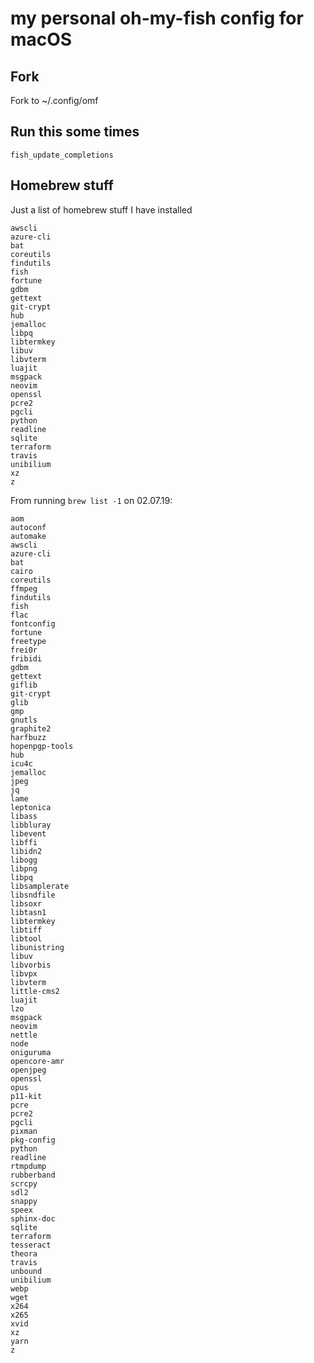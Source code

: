 # my personal oh-my-fish config for macOS

## Fork

Fork to ~/.config/omf

## Run this some times

```fish
fish_update_completions
```

## Homebrew stuff

Just a list of homebrew stuff I have installed

```fish
awscli
azure-cli
bat
coreutils
findutils
fish
fortune
gdbm
gettext
git-crypt
hub
jemalloc
libpq
libtermkey
libuv
libvterm
luajit
msgpack
neovim
openssl
pcre2
pgcli
python
readline
sqlite
terraform
travis
unibilium
xz
z
```

From running `brew list -1` on 02.07.19:
```fish
aom
autoconf
automake
awscli
azure-cli
bat
cairo
coreutils
ffmpeg
findutils
fish
flac
fontconfig
fortune
freetype
frei0r
fribidi
gdbm
gettext
giflib
git-crypt
glib
gmp
gnutls
graphite2
harfbuzz
hopenpgp-tools
hub
icu4c
jemalloc
jpeg
jq
lame
leptonica
libass
libbluray
libevent
libffi
libidn2
libogg
libpng
libpq
libsamplerate
libsndfile
libsoxr
libtasn1
libtermkey
libtiff
libtool
libunistring
libuv
libvorbis
libvpx
libvterm
little-cms2
luajit
lzo
msgpack
neovim
nettle
node
oniguruma
opencore-amr
openjpeg
openssl
opus
p11-kit
pcre
pcre2
pgcli
pixman
pkg-config
python
readline
rtmpdump
rubberband
scrcpy
sdl2
snappy
speex
sphinx-doc
sqlite
terraform
tesseract
theora
travis
unbound
unibilium
webp
wget
x264
x265
xvid
xz
yarn
z
```